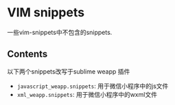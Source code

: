 VIM snippets
=========================
一些vim-snippets中不包含的snippets.

Contents
---------

以下两个snippets改写于sublime weapp 插件 
- `javascript_weapp.snippets`: 用于微信小程序中的js文件
- `xml_weapp.snippets`: 用于微信小程序中的wxml文件
